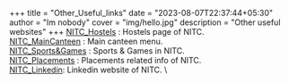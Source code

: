+++
title = "Other_Useful_links"
date = "2023-08-07T22:37:44+05:30"
author = "Im nobody"
cover = "img/hello.jpg"
description = "Other useful websites"
+++
[NITC_Hostels](https://dss.nitc.ac.in/hostel/mainpage.html) : Hostels page of NITC. \
[NITC_MainCanteen](https://restaurant-guru.in/NITC-Main-Canteen-Kattangal) : Main canteen menu. \
[NITC_Sports&Games](https://nitc.ac.in/sports-and-games) : Sports & Games in NITC. \
[NITC_Placements](https://www.placement.nitc.ac.in/) : Placements related info of NITC. \
[NITC_Linkedin](https://in.linkedin.com/school/national-institute-of-technology-calicut/): Linkedin website of NITC. \

